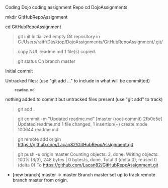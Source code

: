 Coding Dojo coding assignment Repo
cd DojoAssignments

 mkdir GitHubRepoAssignment

 cd GitHubRepoAssignment

  >git init
Initialized empty Git repository in C:/Users/raiff/Desktop/DojoAssignments/GitHubRepoAssignment/.git/

  >copy NUL readme.md
        1 file(s) copied.

  >git status
On branch master

Initial commit

Untracked files:
  (use "git add <file>..." to include in what will be committed)

        readme.md

nothing added to commit but untracked files present (use "git add" to track)

  >git add .

  >git commit -m "Updated readme.md"
[master (root-commit) 2fb0e5e] Updated readme.md
 1 file changed, 1 insertion(+)
 create mode 100644 readme.md

  >git remote add origin https://github.com/Lacan82/GitHubRepoAssignment.git

  >git push -u origin master
Counting objects: 3, done.
Writing objects: 100% (3/3), 248 bytes | 0 bytes/s, done.
Total 3 (delta 0), reused 0 (delta 0)
To https://github.com/Lacan82/GitHubRepoAssignment.git
 * [new branch]      master -> master
Branch master set up to track remote branch master from origin.

  >